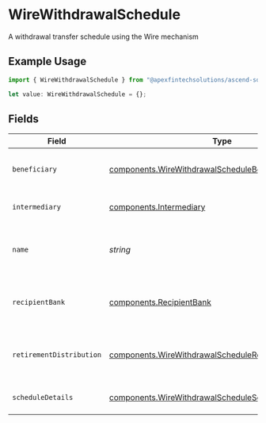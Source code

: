 # WireWithdrawalSchedule

A withdrawal transfer schedule using the Wire mechanism

## Example Usage

```typescript
import { WireWithdrawalSchedule } from "@apexfintechsolutions/ascend-sdk/models/components";

let value: WireWithdrawalSchedule = {};
```

## Fields

| Field                                                                                                                              | Type                                                                                                                               | Required                                                                                                                           | Description                                                                                                                        | Example                                                                                                                            |
| ---------------------------------------------------------------------------------------------------------------------------------- | ---------------------------------------------------------------------------------------------------------------------------------- | ---------------------------------------------------------------------------------------------------------------------------------- | ---------------------------------------------------------------------------------------------------------------------------------- | ---------------------------------------------------------------------------------------------------------------------------------- |
| `beneficiary`                                                                                                                      | [components.WireWithdrawalScheduleBeneficiary](../../models/components/wirewithdrawalschedulebeneficiary.md)                       | :heavy_minus_sign:                                                                                                                 | The beneficiary of the wire withdrawal                                                                                             |                                                                                                                                    |
| `intermediary`                                                                                                                     | [components.Intermediary](../../models/components/intermediary.md)                                                                 | :heavy_minus_sign:                                                                                                                 | The intermediary party                                                                                                             |                                                                                                                                    |
| `name`                                                                                                                             | *string*                                                                                                                           | :heavy_minus_sign:                                                                                                                 | The name of the Wire Withdrawal transfer schedule                                                                                  | accounts/01H8FB90ZRRFWXB4XC2JPJ1D4Y/wireWithdrawalSchedules/40eb6b6f-76ff-4dc9-b8a0-b65a7658f8b1                                   |
| `recipientBank`                                                                                                                    | [components.RecipientBank](../../models/components/recipientbank.md)                                                               | :heavy_minus_sign:                                                                                                                 | The recipient bank / financial institution                                                                                         |                                                                                                                                    |
| `retirementDistribution`                                                                                                           | [components.WireWithdrawalScheduleRetirementDistribution](../../models/components/wirewithdrawalscheduleretirementdistribution.md) | :heavy_minus_sign:                                                                                                                 | The distribution info for a retirement account                                                                                     |                                                                                                                                    |
| `scheduleDetails`                                                                                                                  | [components.WireWithdrawalScheduleScheduleDetails](../../models/components/wirewithdrawalschedulescheduledetails.md)               | :heavy_minus_sign:                                                                                                                 | The transfer schedule details                                                                                                      |                                                                                                                                    |